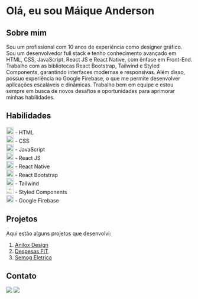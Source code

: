 # Olá, eu sou Máique Anderson

## Sobre mim
Sou um profissional com 10 anos de experiência como designer gráfico. Sou um desenvolvedor full stack e tenho conhecimento avançado em HTML, CSS, JavaScript, React JS e React Native, com ênfase em Front-End. Trabalho com as bibliotecas React Bootstrap, Tailwind e Styled Components, garantindo interfaces modernas e responsivas. Além disso, possuo experiência no Google Firebase, o que me permite desenvolver aplicações escaláveis e dinâmicas. Trabalho bem em equipe e estou sempre em busca de novos desafios e oportunidades para aprimorar minhas habilidades.

## Habilidades

<img width='20' height='20' src="https://cdn.jsdelivr.net/gh/devicons/devicon@latest/icons/html5/html5-original.svg"/> - HTML <br>
<img width='20' height='20' src="https://cdn.jsdelivr.net/gh/devicons/devicon@latest/icons/css3/css3-original.svg" /> - CSS <br>
<img width='20' height='20' src="https://cdn.jsdelivr.net/gh/devicons/devicon@latest/icons/javascript/javascript-original.svg" /> - JavaScript <br>
<img width='20' height='20' src="https://cdn.jsdelivr.net/gh/devicons/devicon@latest/icons/react/react-original.svg" /> - React JS <br>
<img width='20' height='20' src="https://cdn.jsdelivr.net/gh/devicons/devicon@latest/icons/react/react-original-wordmark.svg" /> - React Native <br>
<img width='20' height='20' src="https://cdn.jsdelivr.net/gh/devicons/devicon@latest/icons/reactbootstrap/reactbootstrap-original.svg" /> - React Bootstrap <br>
<img width='20' height='20' src="https://cdn.jsdelivr.net/gh/devicons/devicon@latest/icons/tailwindcss/tailwindcss-original.svg" /> - Tailwind  <br>
<img width='20' height='20' src="https://raw.githubusercontent.com/github/explore/80688e429a7d4ef2fca1e82350fe8e3517d3494d/topics/styled-components/styled-components.png" /> - Styled Components  <br>
<img width='20' height='20' src="https://cdn.jsdelivr.net/gh/devicons/devicon@latest/icons/firebase/firebase-original.svg" /> - Google Firebase

## Projetos
Aqui estão alguns projetos que desenvolvi:

1. [Anilox Design](https://aniloxdesign.000webhostapp.com/)
2. [Despesas FIT](https://despesasfit.000webhostapp.com/)
3. [Semog Eletrica](https://semogeletrica.com.br/)

## Contato

<div styled='display: inline'>
  <a href="mailto:maique.ss@gmail.com"><img src='https://img.shields.io/badge/Gmail-D14836?style=for-the-badge&logo=gmail&logoColor=white' /></a>
  <a href="https://www.linkedin.com/in/m%C3%A1ique-anderson-ab70901b2/"><img src='https://img.shields.io/badge/linkedin-%230077B5.svg?style=for-the-badge&logo=linkedin&logoColor=white' /></a>
</div>

